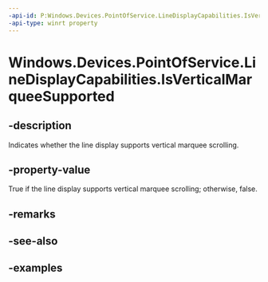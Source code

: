 ```yaml
---
-api-id: P:Windows.Devices.PointOfService.LineDisplayCapabilities.IsVerticalMarqueeSupported
-api-type: winrt property
---
```


<!-- Property syntax.
public bool IsVerticalMarqueeSupported { get; }
-->

# Windows.Devices.PointOfService.LineDisplayCapabilities.IsVerticalMarqueeSupported

## -description
Indicates whether the line display supports vertical marquee scrolling.

## -property-value
True if the line display supports vertical marquee scrolling; otherwise, false.

## -remarks

## -see-also

## -examples
